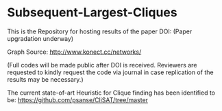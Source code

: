 # Subsequent-Largest-Cliques
This is the Repository for hosting results of the paper DOI: (Paper upgradation underway)

Graph Source: http://www.konect.cc/networks/

(Full codes will be made public after DOI is received. Reviewers are requested to kindly request the code via journal in case replication of the results may be necessary.)

The current state-of-art Heuristic for Clique finding has been identified to be: https://github.com/psanse/CliSAT/tree/master
